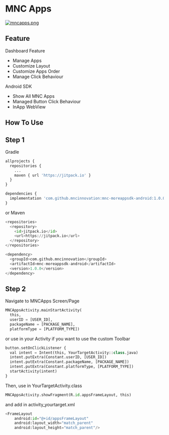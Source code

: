 # MNC Apps

[![mncapps.png](https://i.postimg.cc/xdHk4PpW/mncapps.png)](https://postimg.cc/SXSNXchr)

## Feature

Dashboard Feature
* Manage Apps
* Customize Layout
* Customize Apps Order
* Manage Click Behaviour

Android SDK
* Show All MNC Apps
* Managed Button Click Behaviour
* InApp WebView

## How To Use

## Step 1

Gradle
```python
allprojects {
  repositories {
    ...
    maven { url 'https://jitpack.io' }
  }
}

dependencies {
  implementation 'com.github.mncinnovation:mnc-moreappsdk-android:1.0.0'
}
```
or Maven
```python
<repositories>
  <repository>
    <id>jitpack.io</id>
    <url>https://jitpack.io</url>
  </repository>
</repositories>

<dependency>
  <groupId>com.github.mncinnovation</groupId>
  <artifactId>mnc-moreappsdk-android</artifactId>
  <version>1.0.0</version>
</dependency>
```
## Step 2

Navigate to MNCApps Screen/Page
```python
MNCAppsActivity.mainStartActivity(
  this,
  userID = [USER_ID],
  packageName = [PACKAGE_NAME],
  platformType = [PLATFORM_TYPE])
```
or use in your Activity if you want to use the custom Toolbar
```python
button.setOnClickListener {
  val intent = Intent(this, YourTargetActivity::class.java)
  intent.putExtra(Constant.userID, [USER_ID])
  intent.putExtra(Constant.packageName, [PACKAGE_NAME])
  intent.putExtra(Constant.platformType, [PLATFORM_TYPE])
  startActivity(intent)
}
```
Then, use in YourTargetActivity.class
```python
MNCAppsActivity.showFragment(R.id.appsFrameLayout, this)
```

and add in activity_yourtarget.xml
```python
<FrameLayout
    android:id="@+id/appsFrameLayout"
    android:layout_width="match_parent"
    android:layout_height="match_parent"/>
```
